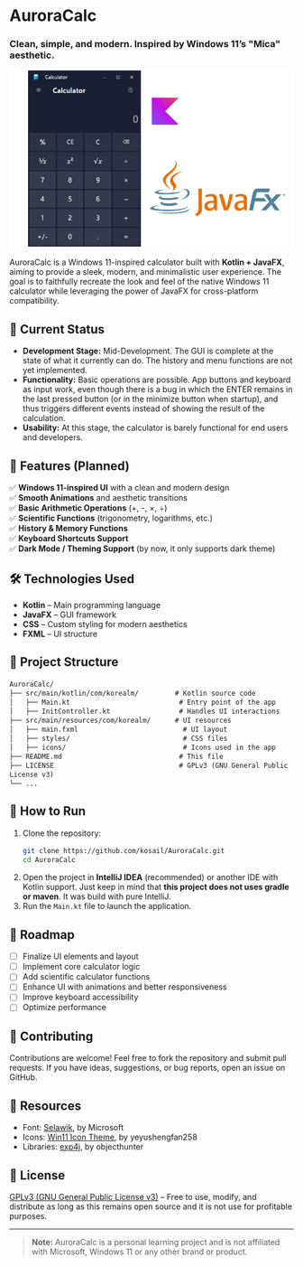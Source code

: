 # AuroraCalc
### Clean, simple, and modern. Inspired by Windows 11’s "Mica" aesthetic.

![AuroraCalc screenshot](repo_images/main.png)


AuroraCalc is a Windows 11-inspired calculator built with **Kotlin + JavaFX**, aiming to provide a sleek, modern, and minimalistic user experience. The goal is to faithfully recreate the look and feel of the native Windows 11 calculator while leveraging the power of JavaFX for cross-platform compatibility.

## 🚀 Current Status

- **Development Stage:** Mid-Development. The GUI is complete at the state of what it currently can do. The history and menu functions are not yet implemented.
- **Functionality:** Basic operations are possible. App buttons and keyboard as input work, even though there is a bug in which the ENTER remains in the last pressed button (or in the minimize button when startup), and thus triggers different events instead of showing the result of the calculation.
- **Usability:** At this stage, the calculator is barely functional for end users and developers.

## 🎯 Features (Planned)

✅ **Windows 11-inspired UI** with a clean and modern design  
✅ **Smooth Animations** and aesthetic transitions  
✅ **Basic Arithmetic Operations** (+, -, ×, ÷)  
✅ **Scientific Functions** (trigonometry, logarithms, etc.)  
✅ **History & Memory Functions**  
✅ **Keyboard Shortcuts Support**  
✅ **Dark Mode / Theming Support** (by now, it only supports dark theme)

## 🛠️ Technologies Used

- **Kotlin** – Main programming language
- **JavaFX** – GUI framework
- **CSS** – Custom styling for modern aesthetics
- **FXML** – UI structure

## 📂 Project Structure
```
AuroraCalc/
├── src/main/kotlin/com/korealm/         # Kotlin source code
│   ├── Main.kt                           # Entry point of the app
│   ├── InitController.kt                 # Handles UI interactions
├── src/main/resources/com/korealm/      # UI resources
│   ├── main.fxml                          # UI layout
│   ├── styles/                            # CSS files
│   ├── icons/                             # Icons used in the app
├── README.md                             # This file
├── LICENSE                               # GPLv3 (GNU General Public License v3)
└── ...
```

## 🔧 How to Run

1. Clone the repository:
   ```sh
   git clone https://github.com/kosail/AuroraCalc.git
   cd AuroraCalc
   ```
2. Open the project in **IntelliJ IDEA** (recommended) or another IDE with Kotlin support. Just keep in mind that **this project does not uses gradle or maven**. It was build with pure IntelliJ.
3. Run the `Main.kt` file to launch the application.

## 📌 Roadmap
- [ ] Finalize UI elements and layout
- [ ] Implement core calculator logic
- [ ] Add scientific calculator functions
- [ ] Enhance UI with animations and better responsiveness
- [ ] Improve keyboard accessibility
- [ ] Optimize performance

## 🤝 Contributing
Contributions are welcome! Feel free to fork the repository and submit pull requests. If you have ideas, suggestions, or bug reports, open an issue on GitHub.

## 🎒 Resources
* Font: [Selawik](https://github.com/microsoft/Selawik), by Microsoft
* Icons: [Win11 Icon Theme](https://store.kde.org/p/1546069), by yeyushengfan258
* Libraries: [exp4j](https://www.objecthunter.net/exp4j/), by objecthunter


## 📜 License
[GPLv3 (GNU General Public License v3)](LICENSE) – Free to use, modify, and distribute as long as this remains open source and it is not use for profitable purposes.

---
> **Note:** AuroraCalc is a personal learning project and is not affiliated with Microsoft, Windows 11 or any other brand or product.

